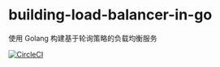 # building-load-balancer-in-go
使用 Golang 构建基于轮询策略的负载均衡服务

[![CircleCI](https://circleci.com/gh/jxlwqq/building-load-balancer-in-go.svg?style=svg)](https://circleci.com/gh/jxlwqq/building-load-balancer-in-go)
